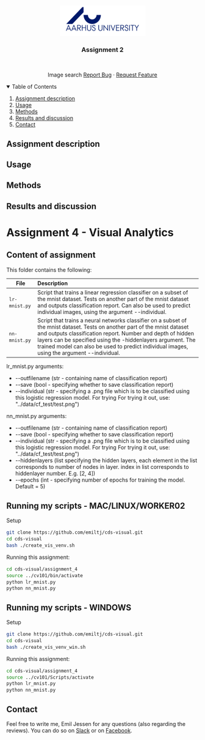 <!-- PROJECT LOGO -->
<br />
<p align="center">
  <a href="https://github.com/emiltj/cds-visual-exam">
    <img src="../README_images/logo_au.png" alt="Logo" width="225" height="80">
  </a>
  
  <h3 align="center">Assignment 2</h3>
  <br />
  <p align="center">
    Image search
    <a href="https://github.com/emiltj/cds-visual-exam/issues">Report Bug</a>
    ·
    <a href="https://github.com/emiltj/cds-visual-exam/issues">Request Feature</a>
  </p>
</p>

<!-- TABLE OF CONTENTS -->
<details open="open">
  <summary>Table of Contents</summary>
  <ol>
    <li><a href="#assignment-description">Assignment description</a></li>
    <li><a href="#usage">Usage</a></li>
    <li><a href="#methods">Methods</a></li>
    <li><a href="#results-and-discussion">Results and discussion</a></li>
    <li><a href="#contact">Contact</a></li>
  </ol>
</details>

<!-- ASSIGNMENT DESCRIPTION -->
## Assignment description

<!-- USAGE -->
## Usage

<!-- METHODS -->
## Methods

<!-- RESULTS AND DISCUSSION -->
## Results and discussion






# Assignment 4 - Visual Analytics

## Content of assignment

This folder contains the following:

| File | Description|
|--------|:-----------|
```lr-mnist.py```| Script that trains a linear regression classifier on a subset of the mnist dataset. Tests on another part of the mnist dataset and outputs classification report. Can also be used to predict individual images, using the argument --individual.
```nn-mnist.py```| Script that trains a neural networks classifier on a subset of the mnist dataset. Tests on another part of the mnist dataset and outputs classification report. Number and depth of hidden layers can be specified using the -hiddenlayers argument. The trained model can also be used to predict individual images, using the argument --individual.

lr_mnist.py arguments:
- --outfilename (str - containing name of classification report)
- --save (bool - specifying whether to save classification report)
- --individual (str - specifying a .png file which is to be classified using this logistic regression model. For trying For trying it out, use: "../data/cf_test/test.png")

nn_mnist.py arguments:
- --outfilename (str - containing name of classification report)
- --save (bool - specifying whether to save classification report)
- --individual (str - specifying a .png file which is to be classified using this logistic regression model. For trying For trying it out, use: "../data/cf_test/test.png")
- --hiddenlayers (list specifying the hidden layers, each element in the list corresponds to number of nodes in layer. index in list corresponds to hiddenlayer number. E.g. [2, 4])
- --epochs (int - specifying number of epochs for training the model. Default = 5)

## Running my scripts - MAC/LINUX/WORKER02
Setup
```bash
git clone https://github.com/emiltj/cds-visual.git
cd cds-visual
bash ./create_vis_venv.sh
```
Running this assignment:
```bash
cd cds-visual/assignment_4
source ../cv101/bin/activate 
python lr_mnist.py
python nn_mnist.py
```

## Running my scripts - WINDOWS
Setup
```bash
git clone https://github.com/emiltj/cds-visual.git
cd cds-visual
bash ./create_vis_venv_win.sh
```
Running this assignment:
```bash
cd cds-visual/assignment_4
source ../cv101/Scripts/activate
python lr_mnist.py
python nn_mnist.py
``` 

## Contact

Feel free to write me, Emil Jessen for any questions (also regarding the reviews). 
You can do so on [Slack](https://app.slack.com/client/T01908QBS9X/D01A1LFRDE0) or on [Facebook](https://www.facebook.com/emil.t.jessen/).
